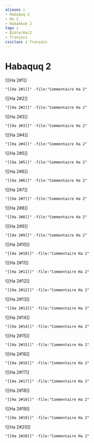 ```yaml
---
aliases : 
- Habaquq 2
- Ha 2
- Habakkuk 2
tags : 
- Bible/Ha/2
- français
cssclass : français
---
```


# Habaquq 2

![[Ha 2#1]]

```query
"[[Ha 2#1]]" -file:"Commentaire Ha 2"
```

![[Ha 2#2]]

```query
"[[Ha 2#2]]" -file:"Commentaire Ha 2"
```

![[Ha 2#3]]

```query
"[[Ha 2#3]]" -file:"Commentaire Ha 2"
```

![[Ha 2#4]]

```query
"[[Ha 2#4]]" -file:"Commentaire Ha 2"
```

![[Ha 2#5]]

```query
"[[Ha 2#5]]" -file:"Commentaire Ha 2"
```

![[Ha 2#6]]

```query
"[[Ha 2#6]]" -file:"Commentaire Ha 2"
```

![[Ha 2#7]]

```query
"[[Ha 2#7]]" -file:"Commentaire Ha 2"
```

![[Ha 2#8]]

```query
"[[Ha 2#8]]" -file:"Commentaire Ha 2"
```

![[Ha 2#9]]

```query
"[[Ha 2#9]]" -file:"Commentaire Ha 2"
```

![[Ha 2#10]]

```query
"[[Ha 2#10]]" -file:"Commentaire Ha 2"
```

![[Ha 2#11]]

```query
"[[Ha 2#11]]" -file:"Commentaire Ha 2"
```

![[Ha 2#12]]

```query
"[[Ha 2#12]]" -file:"Commentaire Ha 2"
```

![[Ha 2#13]]

```query
"[[Ha 2#13]]" -file:"Commentaire Ha 2"
```

![[Ha 2#14]]

```query
"[[Ha 2#14]]" -file:"Commentaire Ha 2"
```

![[Ha 2#15]]

```query
"[[Ha 2#15]]" -file:"Commentaire Ha 2"
```

![[Ha 2#16]]

```query
"[[Ha 2#16]]" -file:"Commentaire Ha 2"
```

![[Ha 2#17]]

```query
"[[Ha 2#17]]" -file:"Commentaire Ha 2"
```

![[Ha 2#18]]

```query
"[[Ha 2#18]]" -file:"Commentaire Ha 2"
```

![[Ha 2#19]]

```query
"[[Ha 2#19]]" -file:"Commentaire Ha 2"
```

![[Ha 2#20]]

```query
"[[Ha 2#20]]" -file:"Commentaire Ha 2"
```

